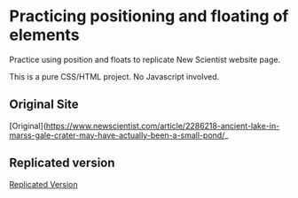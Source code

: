 # Practicing positioning and floating of elements

Practice using position and floats to replicate New Scientist website page.

This is a pure CSS/HTML project. No Javascript involved.

## Original Site

[Original](https://www.newscientist.com/article/2286218-ancient-lake-in-marss-gale-crater-may-have-actually-been-a-small-pond/_

## Replicated version

[Replicated Version](https://michaelhtran120.github.io/project-position-float/)
